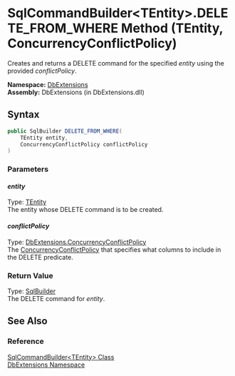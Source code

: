 SqlCommandBuilder&lt;TEntity>.DELETE_FROM_WHERE Method (TEntity, ConcurrencyConflictPolicy)
===========================================================================================
Creates and returns a DELETE command for the specified *entity* using the provided *conflictPolicy*.

**Namespace:** [DbExtensions][1]  
**Assembly:** DbExtensions (in DbExtensions.dll)

Syntax
------

```csharp
public SqlBuilder DELETE_FROM_WHERE(
	TEntity entity,
	ConcurrencyConflictPolicy conflictPolicy
)
```

### Parameters

#### *entity*
Type: [TEntity][2]  
The entity whose DELETE command is to be created.

#### *conflictPolicy*
Type: [DbExtensions.ConcurrencyConflictPolicy][3]  
 The [ConcurrencyConflictPolicy][3] that specifies what columns to include in the DELETE predicate.

### Return Value
Type: [SqlBuilder][4]  
The DELETE command for *entity*.

See Also
--------

### Reference
[SqlCommandBuilder&lt;TEntity> Class][2]  
[DbExtensions Namespace][1]  

[1]: ../README.md
[2]: README.md
[3]: ../ConcurrencyConflictPolicy/README.md
[4]: ../SqlBuilder/README.md